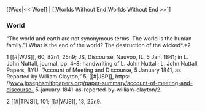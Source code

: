 [[Woe|<< Woe]]  |  [[Worlds Without End|Worlds Without End >>]]

### World
“The world and earth are not synonymous terms. The world is the human family.”1 What is the end of the world? The destruction of the wicked*.*2



1
[[#|WJS]], 60, 82n1, 25n9; JS, Discourse, Nauvoo, IL, 5 Jan. 1841; in L. John Nuttall, journal, pp. 4–8; handwriting of L. John Nuttall; L. John Nuttall, Papers, BYU. “Account of Meeting and Discourse, 5 January 1841, as Reported by William Clayton,” 5, [[#|JSP]], https: //www.josephsmithpapers.org/paper-summary/account-of-meeting-and-discourse- 5-january-1841-as-reported-by-william-clayton/2.


2
[[#|TPJS]], 101; [[#|WJS]], 13, 25n9.